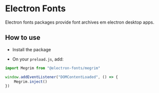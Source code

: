 # Electron Fonts

Electron fonts packages provide font archives em electron desktop apps.

## How to use

* Install the package

* On your `preload.js`, add:

```ts
import Megrim from "@electron-fonts/megrim"

window.addEventListener("DOMContentLoaded", () => {
    Megrim.inject()
})
```